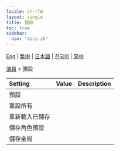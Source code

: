```yaml
---
locale: zh-rTW
layout: single
title: 預設
toc: true
sidebar:
  nav: "docs-zh"
---
```

[Eng](/dancexr/menu/2025.4/actor/actor_presets) | [繁中](/tw/dancexr/menu/2025.4/actor/actor_presets) | [日本語](/jp/dancexr/menu/2025.4/actor/actor_presets) | [한국어](/kr/dancexr/menu/2025.4/actor/actor_presets) | [简中](/zh/dancexr/menu/2025.4/actor/actor_presets)

[演員](../menu#演員) > 預設



| Setting | Value | Description |
| :--- | --- | :--- |
| 預設 || 
| 重設所有 || 
| 重新載入已儲存 || 
| 儲存角色預設 || 
| 儲存全局 || 
